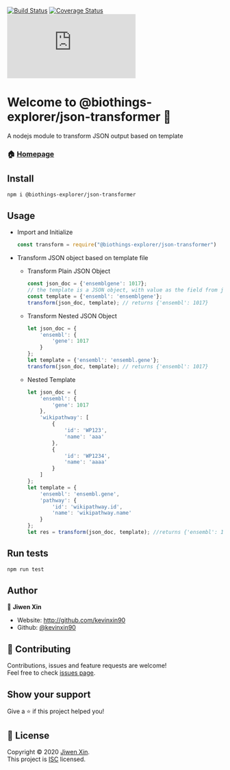 [![Build Status](https://travis-ci.com/kevinxin90/json_transformer.js.svg?branch=master)](https://travis-ci.com/kevinxin90/json_transformer.js)
[![Coverage Status](https://coveralls.io/repos/github/kevinxin90/json_transformer.js/badge.svg?branch=master)](https://coveralls.io/github/kevinxin90/json_transformer.js?branch=master)
[![Documentation](https://github.com/kevinxin90/smartapi-kg.js#readme)](https://img.shields.io/badge/documentation-yes-brightgreen.svg")

# Welcome to @biothings-explorer/json-transformer 👋

A nodejs module to transform JSON output based on template

### 🏠 [Homepage](https://github.com/kevinxin90/json_transformer.js)

## Install

```sh
npm i @biothings-explorer/json-transformer
```

## Usage

- Import and Initialize

    ```javascript
    const transform = require("@biothings-explorer/json-transformer")
    ```

- Transform JSON object based on template file

  - Transform Plain JSON Object

    ```javascript
    const json_doc = {'ensemblgene': 1017};
    // the template is a JSON object, with value as the field from json_doc to be transformed and the key as the field to be transformed to
    const template = {'ensembl': 'ensemblgene'};
    transform(json_doc, template); // returns {'ensembl': 1017}
    ```

  - Transform Nested JSON Object

    ```javascript
    let json_doc = {
        'ensembl': {
            'gene': 1017
        }
    };
    let template = {'ensembl': 'ensembl.gene'};
    transform(json_doc, template); // returns {'ensembl': 1017}
    ```

  - Nested Template

    ```javascript
    let json_doc = {
        'ensembl': {
            'gene': 1017
        },
        'wikipathway': [
            {
                'id': 'WP123',
                'name': 'aaa'
            },
            {
                'id': 'WP1234',
                'name': 'aaaa'
            }
        ]
    };
    let template = {
        'ensembl': 'ensembl.gene',
        'pathway': {
            'id': 'wikipathway.id',
            'name': 'wikipathway.name'
        }
    };
    let res = transform(json_doc, template); //returns {'ensembl': 1017, 'pathway': [{'id': 'WP123', 'name': 'aaa'}, {'id': 'WP1234', 'name': 'aaaa'}]}
    ```

## Run tests

```sh
npm run test
```

## Author

👤 **Jiwen Xin**

* Website: http://github.com/kevinxin90
* Github: [@kevinxin90](https://github.com/kevinxin90)

## 🤝 Contributing

Contributions, issues and feature requests are welcome!<br />Feel free to check [issues page](https://github.com/kevinxin90/json_transformer.js/issues).

## Show your support

Give a ⭐️ if this project helped you!

## 📝 License

Copyright © 2020 [Jiwen Xin](https://github.com/kevinxin90).<br />
This project is [ISC](https://github.com/kevinxin90/json_transformer.js/blob/master/LICENSE) licensed.